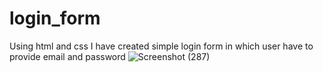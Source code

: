 # login_form

Using html and css I have created simple login form in which user have to provide email and password
![Screenshot (287)](https://user-images.githubusercontent.com/94030363/178138608-8561d509-4853-43a7-b3b9-600cf632eeba.png)


